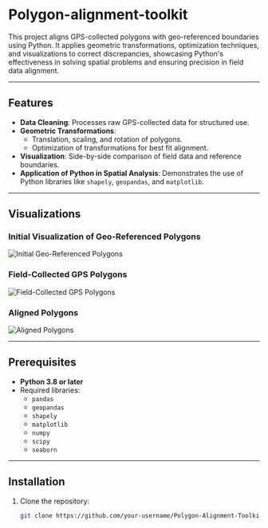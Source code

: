 # Polygon-alignment-toolkit
This project aligns GPS-collected polygons with geo-referenced boundaries using Python. It applies geometric transformations, optimization techniques, and visualizations to correct discrepancies, showcasing Python's effectiveness in solving spatial problems and ensuring precision in field data alignment.


---

## Features
- **Data Cleaning**: Processes raw GPS-collected data for structured use.
- **Geometric Transformations**:
  - Translation, scaling, and rotation of polygons.
  - Optimization of transformations for best fit alignment.
- **Visualization**: Side-by-side comparison of field data and reference boundaries.
- **Application of Python in Spatial Analysis**: Demonstrates the use of Python libraries like `shapely`, `geopandas`, and `matplotlib`.

---

## Visualizations
### Initial Visualization of Geo-Referenced Polygons
![Initial Geo-Referenced Polygons](images/geo_referenced_polygons.png)

### Field-Collected GPS Polygons
![Field-Collected GPS Polygons](images/field_collected_polygons.png)

### Aligned Polygons
![Aligned Polygons](images/aligned_polygons.png)

---

## Prerequisites
- **Python 3.8 or later**  
- Required libraries:
  - `pandas`
  - `geopandas`
  - `shapely`
  - `matplotlib`
  - `numpy`
  - `scipy`
  - `seaborn`

---

## Installation
1. Clone the repository:
   ```bash
   git clone https://github.com/your-username/Polygon-Alignment-Toolkit.git
